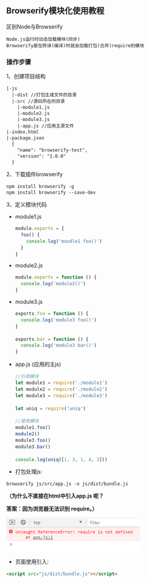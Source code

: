 ## Browserify模块化使用教程

区别Node与Browserify

	Node.js运行时动态加载模块(同步)
	Browserify是在转译(编译)时就会加载打包(合并)require的模块


### 操作步骤

1、创建项目结构
```
|-js
  |-dist //打包生成文件的目录
  |-src //源码所在的目录
    |-module1.js
    |-module2.js
    |-module3.js
    |-app.js //应用主源文件
|-index.html
|-package.json
  {
    "name": "browserify-test",
    "version": "1.0.0"
  }
```


2、下载插件browserify

```
npm install browserify -g
npm install browserify --save-dev
```



3、定义模块代码
* module1.js
  ```js
  module.exports = {
    foo() {
      console.log('moudle1 foo()')
    }
  }
  ```
* module2.js
  ```js
  module.exports = function () {
    console.log('module2()')
  }
  ```
* module3.js
  ```js
  exports.foo = function () {
    console.log('module3 foo()')
  }

  exports.bar = function () {
    console.log('module3 bar()')
  }
  ```
* app.js (应用的主js)
  ```js
  //引用模块
  let module1 = require('./module1')
  let module2 = require('./module2')
  let module3 = require('./module3')

  let uniq = require('uniq')

  //使用模块
  module1.foo()
  module2()
  module3.foo()
  module3.bar()

  console.log(uniq([1, 3, 1, 4, 3]))
  ```


* 打包处理js:

```
browserify js/src/app.js -o js/dist/bundle.js
```

**（为什么不直接在html中引入app.js 呢？**

**答案：因为浏览器无法识别 require。）**

![](img/1.png)





- 页面使用引入:

```html
<script src="js/dist/bundle.js"></script> 
```
